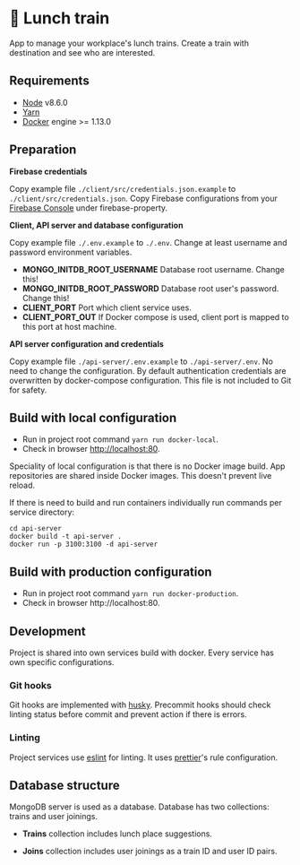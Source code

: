 # :steam_locomotive: Lunch train

App to manage your workplace's lunch trains. Create a train with destination and
see who are interested.

## Requirements

* [Node](https://nodejs.org) v8.6.0
* [Yarn](https://yarnpkg.com)
* [Docker](https://www.docker.com/) engine >= 1.13.0

## Preparation

**Firebase credentials**

Copy example file `./client/src/credentials.json.example` to
`./client/src/credentials.json`. Copy Firebase configurations from your
[Firebase Console](https://console.firebase.google.com) under firebase-property.

**Client, API server and database configuration**

Copy example file `./.env.example` to `./.env`. Change at least username and
password environment variables.

* **MONGO_INITDB_ROOT_USERNAME** Database root username. Change this!
* **MONGO_INITDB_ROOT_PASSWORD** Database root user's password. Change this!
* **CLIENT_PORT** Port which client service uses.
* **CLIENT_PORT_OUT** If Docker compose is used, client port is mapped to this
  port at host machine.

**API server configuration and credentials**

Copy example file `./api-server/.env.example` to `./api-server/.env`. No need to
change the configuration. By default authentication credentials are overwritten
by docker-compose configuration. This file is not included to Git for safety.

## Build with local configuration

* Run in project root command `yarn run docker-local`.
* Check in browser [http://localhost:80](http://localhost:80).

Speciality of local configuration is that there is no Docker image build. App
repositories are shared inside Docker images. This doesn't prevent live reload.

If there is need to build and run containers individually run commands per
service directory:

```
cd api-server
docker build -t api-server .
docker run -p 3100:3100 -d api-server
```

## Build with production configuration

* Run in project root command `yarn run docker-production`.
* Check in browser http://localhost:80.

## Development

Project is shared into own services build with docker. Every service has own
specific configurations.

### Git hooks

Git hooks are implemented with [husky](https://github.com/typicode/husky).
Precommit hooks should check linting status before commit and prevent action if
there is errors.

### Linting

Project services use [eslint](https://eslint.org/) for linting. It uses
[prettier](https://github.com/prettier/prettier)'s rule configuration.

## Database structure

MongoDB server is used as a database. Database has two collections: trains and
user joinings.

* **Trains** collection includes lunch place suggestions.

* **Joins** collection includes user joinings as a train ID and user ID pairs.
